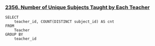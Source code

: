 ### [2356. Number of Unique Subjects Taught by Each Teacher](https://leetcode.cn/problems/number-of-unique-subjects-taught-by-each-teacher/)

```mysql
SELECT
    teacher_id, COUNT(DISTINCT subject_id) AS cnt 
FROM
    Teacher 
GROUP BY
    teacher_id
```

